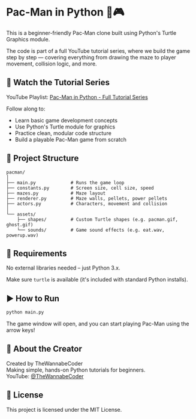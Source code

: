 # Pac-Man in Python 🐍🎮

This is a beginner-friendly Pac-Man clone built using Python's Turtle Graphics module.

The code is part of a full YouTube tutorial series, where we build the game step by step — covering everything from drawing the maze to player movement, collision logic, and more.

## 🎥 Watch the Tutorial Series

YouTube Playlist: [Pac-Man in Python - Full Tutorial Series](https://www.youtube.com/playlist?list=PL1XCNNzXQuPPglJxBB2itjcnX3U8g3U0q)

Follow along to:
- Learn basic game development concepts
- Use Python's Turtle module for graphics
- Practice clean, modular code structure
- Build a playable Pac-Man game from scratch

## 📁 Project Structure

```
pacman/
│
├── main.py             # Runs the game loop
├── constants.py        # Screen size, cell size, speed
├── mazes.py            # Maze layout
├── renderer.py         # Maze walls, pellets, power pellets
├── actors.py           # Characters, movement and collision
│
└── assets/
    ├── shapes/         # Custom Turtle shapes (e.g. pacman.gif, ghost.gif)
    └── sounds/         # Game sound effects (e.g. eat.wav, powerup.wav)
```

## 🐍 Requirements

No external libraries needed – just Python 3.x.

Make sure `turtle` is available (it's included with standard Python installs).

## ▶️ How to Run

```bash
python main.py
```

The game window will open, and you can start playing Pac-Man using the arrow keys!

## 📌 About the Creator

Created by TheWannabeCoder  
Making simple, hands-on Python tutorials for beginners.  
YouTube: [@TheWannabeCoder](https://www.youtube.com/@TheWannabeCoder)

## 📜 License

This project is licensed under the MIT License.
